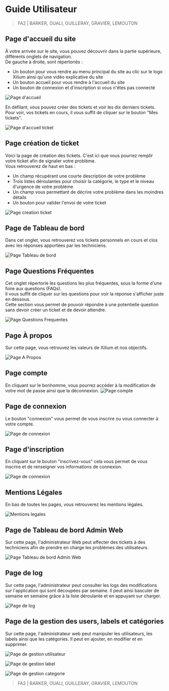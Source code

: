 # Guide Utilisateur  

> FA2 | BARKER, OUALI, GUILLERAY, GRAVIER, LEMOUTON  

## Page d'accueil du site

À votre arrivée sur le site, vous pouvez découvrir dans la partie supérieure, différents onglets de navigation.  
De gauche à droite, sont répertoriés : 
- Un bouton pour vous rendre au menu principal du site au clic sur le logo Xilium ainsi qu'une vidéo 
explicative du site
- Un bouton accueil pour vous rendre à l'accueil du site
- Un bouton de connexion et d'inscription si vous n'êtes pas connecté

![Page d'accueil](img/page_accueil.png)

En défilant, vous pouvez créer des tickets et voir les dix derniers tickets.  
Pour voir, vos tickets en cours, il vous suffit de cliquer sur le bouton "Mes tickets".

![Page d'accueil ticket](img/page_accueil_tickets.png)

## Page création de ticket

Voici la page de création des tickets. C'est ici que vous pourrez remplir 
votre ticket afin de signaler votre problème.  
Vous retrouverez de haut en bas :
- Un champ récupérant une courte description de votre problème
- Trois listes déroulantes pour choisir la catégorie, le type et le niveau d'urgence de votre problème
- Un champ vous permettant de décrire votre problème dans les moindres détails
- Un bouton pour valider l'envoi de votre ticket  

![Page creation ticket](img/page_creation_ticket.png)

## Page de Tableau de bord

Dans cet onglet, vous retrouverez vos tickets personnels en cours et clos avec les 
réponses apportées par les techniciens.

![Page Tableau de bord](img/page_dashboard.png)

## Page Questions Fréquentes

Cet onglet répertorie les questions les plus fréquentes, sous la forme d'une foire aux questions (FAQs).  
Il vous suffit de cliquer sur les questions pour voir la réponse s'afficher juste en dessous.  
Cette section vous permet de pouvoir répondre à une potentielle question sans devoir créer un ticket 
et de devoir attendre. 

![Page Questions Frequentes](img/page_FAQ.png)

## Page À propos

Sur cette page, vous retrouvez les valeurs de Xilium et nos objectifs. 

![Page A Propos](img/page_a_propos.png)

## Page compte

En cliquant sur le bonhomme, vous pourrez accéder à la modification de votre mot de passe
ainsi que la déconnexion. 
![Page compte](img/page_compte.png)

## Page de connexion 

Le bouton "connexion" vous permet de vous inscrire ou vous connecter à votre compte.

![Page de connexion](img/page_connexion.png)

## Page d'inscription

En cliquant sur le bouton "inscrivez-vous" cela vous permet de vous inscrire 
et de renseigner vos informations de connexion.

![Page de connexion](img/page_inscription.png)

## Mentions Légales

En bas de toutes les pages, vous retrouverez les mentions légales.

![Mentions legales](img/page_mentions_legales.png) 

## Page de Tableau de bord Admin Web

Sur cette page, l'administrateur Web peut affecter des tickets à des techniciens afin de prendre en charge les 
problèmes des utilisateurs.   

![Page Tableau de bord Admin Web](img/page_dashboard_adminWeb.png)

## Page de log

Sur cette page, l'administrateur peut consulter les logs des modifications sur l'application qui sont découpées par semaine.
Il peut ainsi basculer de semaine en semaine grâce à la liste déroulante et en appuyant sur charger.

![Page de log](img/page_log.PNG)

## Page de la gestion des users, labels et catégories

Sur cette page, l'administrateur web peut manipuler les utilisateurs, les labels ainsi que les 
catégories. Il peut en ajouter, en modifier et en supprimer.

![Page de gestion utilisateur](img/page_gestion_user.PNG)
  
![Page de gestion label ](img/page_gestion_label.PNG)
  
![Page de gestion categorie](img/page_gestion_category.PNG)

> FA2 | BARKER, OUALI, GUILLERAY, GRAVIER, LEMOUTON  